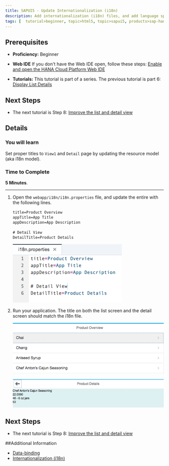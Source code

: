 ```yaml
---
title: SAPUI5 - Update Internationalization (i18n)
description: Add internationalization (i18n) files, and add language specific text
tags: [  tutorial>beginner, topic>html5, topic>sapui5, products>sap-hana-cloud-platform ]
---
```

## Prerequisites  
 - **Proficiency:** Beginner 

 - **Web IDE** If you don't have the Web IDE open, follow these steps: [Enable and open the HANA Cloud Platform Web IDE](https://go.sap.com/developer/tutorials/sapui5-webide-open-webide.html)

 - **Tutorials:** This tutorial is part of a series.  The previous tutorial is part 6: [Display List Details](https://go.sap.com/developer/tutorials/sapui5-webide-display-list-details.html)

## Next Steps
 - The next tutorial is Step 8: [Improve the list and detail view](https://go.sap.com/developer/tutorials/sapui5-webide-upgrade-detail-view.html)

## Details
### You will learn  
Set proper titles to `View1` and `Detail` page by updating the resource model (aka i18n model).  

### Time to Complete
**5 Minutes**.

---

1.  Open the `webapp/i18n/i18n.properties` file, and update the entire with the following lines.

    ```
    title=Product Overview
    appTitle=App Title
    appDescription=App Description
    
    # Detail View
    DetailTitle=Product Details
    ```

	 ![Update the i18n properties file](1.png)

2.  Run your application.  The title on both the list screen and the detail screen should match the i18n file.

	 ![Update the i18n properties file](2a.png)

	 ![Update the i18n properties file](2b.png)



## Next Steps
 - The next tutorial is Step 8: [Improve the list and detail view](https://go.sap.com/developer/tutorials/sapui5-webide-upgrade-detail-view.html)

##Additional Information
- [Data-binding](http://help.sap.de/saphelp_uiaddon10/helpdata/en/91/f0f3cd6f4d1014b6dd926db0e91070/content.htm)
- [Internationalization (i18n)](http://help.sap.com/saphelp_hanaplatform/helpdata/en/b6/d1a9511f994b3a86e2f34a32e40a34/content.htm)

